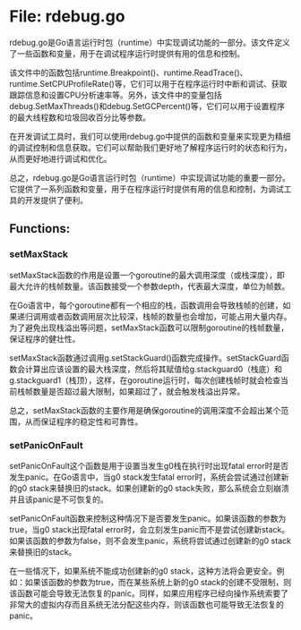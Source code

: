 # File: rdebug.go

rdebug.go是Go语言运行时包（runtime）中实现调试功能的一部分。该文件定义了一些函数和变量，用于在调试程序运行时提供有用的信息和控制。

该文件中的函数包括runtime.Breakpoint()、runtime.ReadTrace()、runtime.SetCPUProfileRate()等，它们可以用于在程序运行时中断和调试、获取跟踪信息和设置CPU分析速率等。另外，该文件中的变量包括debug.SetMaxThreads()和debug.SetGCPercent()等，它们可以用于设置程序的最大线程数和垃圾回收百分比等参数。

在开发调试工具时，我们可以使用rdebug.go中提供的函数和变量来实现更为精细的调试控制和信息获取。它们可以帮助我们更好地了解程序运行时的状态和行为，从而更好地进行调试和优化。

总之，rdebug.go是Go语言运行时包（runtime）中实现调试功能的重要一部分。它提供了一系列函数和变量，用于在程序运行时提供有用的信息和控制，为调试工具的开发提供了便利。

## Functions:

### setMaxStack

setMaxStack函数的作用是设置一个goroutine的最大调用深度（或栈深度），即最大允许的栈帧数量。该函数接受一个参数depth，代表最大深度，单位为帧数。

在Go语言中，每个goroutine都有一个相应的栈，函数调用会导致栈帧的创建，如果递归调用或者函数调用层次比较深，栈帧的数量也会增加，可能占用大量内存。为了避免出现栈溢出等问题，setMaxStack函数可以限制goroutine的栈帧数量，保证程序的健壮性。

setMaxStack函数通过调用g.setStackGuard()函数完成操作。setStackGuard函数会计算出应该设置的最大栈深度，然后将其赋值给g.stackguard0（栈底）和g.stackguard1（栈顶），这样，在goroutine运行时，每次创建栈帧时就会检查当前栈帧数量是否超过最大限制，如果超过了，就会触发栈溢出异常。

总之，setMaxStack函数的主要作用是确保goroutine的调用深度不会超出某个范围，从而保证程序的稳定性和可靠性。



### setPanicOnFault

setPanicOnFault这个函数是用于设置当发生g0栈在执行时出现fatal error时是否发生panic。在Go语言中，当g0 stack发生fatal error时，系统会尝试通过创建新的g0 stack来替换旧的stack。如果创建新的g0 stack失败，那么系统会立刻崩溃并且该panic是不可恢复的。

setPanicOnFault函数来控制这种情况下是否要发生panic。如果该函数的参数为true，当g0 stack出现fatal error时，会立刻发生panic而不是尝试创建新stack。如果该函数的参数为false，则不会发生panic，系统将尝试通过创建新的g0 stack来替换旧的stack。

在一些情况下，如果系统不能成功创建新的g0 stack，这种方法将会更安全。例如：如果该函数的参数为true，而在某些系统上新的g0 stack的创建不受限制，则该函数可能会导致无法恢复的panic。同样，如果应用程序已经向操作系统索要了非常大的虚拟内存而且系统无法分配这些内存，则该函数也可能导致无法恢复的panic。



